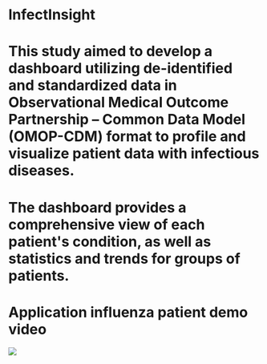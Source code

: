 # InfectInsight
#
#
# This study aimed to develop a dashboard utilizing de-identified and standardized data in Observational Medical Outcome Partnership – Common Data Model (OMOP-CDM) format to profile and visualize patient data with infectious diseases. 
# The dashboard provides a comprehensive view of each patient's condition, as well as statistics and trends for groups of patients.
#
#
# Application influenza patient demo video
<img src="![APP_demo](https://github.com/ABMI/InfectInsight/assets/96036892/f34b3b59-8d52-4fb6-ab96-fd4486330eb3)">
